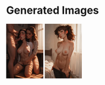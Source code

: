# Generated Images



<img src="2025_09_29_01_thumb.webp" width="100"/> <img src="2025_09_29_02_thumb.webp" width="100"/>
